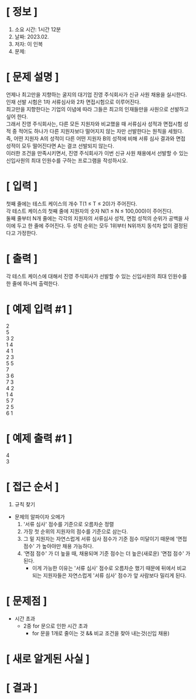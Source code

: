 # **[ 정보 ]**
1. 소요 시간: 1시간 12분
2. 날짜: 2023.02.
3. 저자: 이 인복
4. 문제: 

# **[ 문제 설명 ]**  
언제나 최고만을 지향하는 굴지의 대기업 진영 주식회사가 신규 사원 채용을 실시한다.   
인재 선발 시험은 1차 서류심사와 2차 면접시험으로 이루어진다.  
최고만을 지향한다는 기업의 이념에 따라 그들은 최고의 인재들만을 사원으로 선발하고 싶어 한다.   
그래서 진영 주식회사는, 다른 모든 지원자와 비교했을 때 서류심사 성적과 면접시험 성적 중 적어도 하나가 다른 지원자보다 떨어지지 않는 자만 선발한다는 원칙을 세웠다.   
즉, 어떤 지원자 A의 성적이 다른 어떤 지원자 B의 성적에 비해 서류 심사 결과와 면접 성적이 모두 떨어진다면 A는 결코 선발되지 않는다.   
이러한 조건을 만족시키면서, 진영 주식회사가 이번 신규 사원 채용에서 선발할 수 있는 신입사원의 최대 인원수를 구하는 프로그램을 작성하시오.

# **[ 입력 ]**
첫째 줄에는 테스트 케이스의 개수 T(1 ≤ T ≤ 20)가 주어진다.   
각 테스트 케이스의 첫째 줄에 지원자의 숫자 N(1 ≤ N ≤ 100,000)이 주어진다.   
둘째 줄부터 N개 줄에는 각각의 지원자의 서류심사 성적, 면접 성적의 순위가 공백을 사이에 두고 한 줄에 주어진다.
두 성적 순위는 모두 1위부터 N위까지 동석차 없이 결정된다고 가정한다.

# **[ 출력 ]**   
각 테스트 케이스에 대해서 진영 주식회사가 선발할 수 있는 신입사원의 최대 인원수를 한 줄에 하나씩 출력한다.

# **[ 예제 입력 #1 ]**  
2   
5   
3 2   
1 4   
4 1   
2 3   
5 5   
7   
3 6   
7 3   
4 2   
1 4   
5 7   
2 5   
6 1

# **[ 예제 출력 #1 ]**
4   
3

# **[ 접근 순서 ]**
1. 규칙 찾기
- 문제의 알파이자 오메가
    1. '서류 심사' 점수를 기준으로 오름차순 정렬
    2. 가장 첫 순위의 지원자의 점수를 기준으로 삼는다.
    3. 그 밑 지원자는 자연스럽게 서류 심사 점수가 기준 점수 미달이기 때문에 '면접 점수' 가 높아야만 채용 가능하다.
    4. '면점 점수' 가 더 높을 때, 채용되며 기준 점수는 더 높은(새로운) '면접 점수' 가 된다.
        - 이게 가능한 이유는 '서류 심사' 점수로 오름차순 했기 때문에 뒤에서 비교되는 지원자들은 자연스럽게 '서류 심사' 점수가
          앞 사람보다 밀리게 된다.

# **[ 문제점 ]**
- 시간 초과
    - 2중 for 문으로 인한 시간 초과
        - for 문을 1개로 줄이는 것 && 비교 조건을 찾아 내는것(신입 채용)

# **[ 새로 알게된 사실 ]**

# **[ 결과 ]**




         
